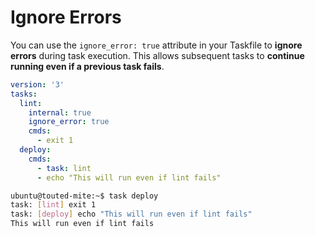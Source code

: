 # Ignore Errors

You can use the `ignore_error: true` attribute in your Taskfile to **ignore errors** during task execution. This allows subsequent tasks to **continue running even if a previous task fails**.

```yaml title="Taskfile.yaml"
version: '3'
tasks:
  lint:
    internal: true
    ignore_error: true
    cmds:
      - exit 1
  deploy:
    cmds:
      - task: lint
      - echo "This will run even if lint fails"
```

```bash title="Demo and Output"
ubuntu@touted-mite:~$ task deploy 
task: [lint] exit 1
task: [deploy] echo "This will run even if lint fails"
This will run even if lint fails
```